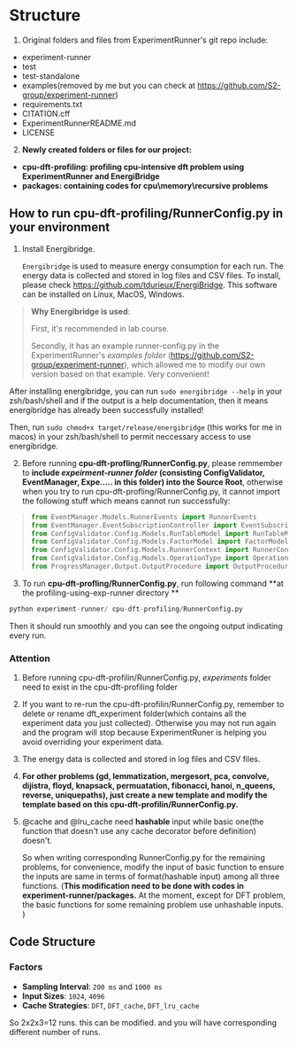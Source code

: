 # Structure

1. Original folders and files from ExperimentRunner's git repo include:

- experiment-runner
- test
- test-standalone
- examples(removed by me but you can check at https://github.com/S2-group/experiment-runner)
- requirements.txt
- CITATION.cff
- ExperimentRunnerREADME.md
- LICENSE

2. **Newly created folders or files for our project:**

- **cpu-dft-profiling: profiling cpu-intensive dft problem using ExperimentRunner and EnergiBridge**
- **packages: containing codes for cpu\memory\recursive problems**



## How to run cpu-dft-profiling/RunnerConfig.py in your environment

1. Install Energibridge.

   `Energibridge` is used to measure energy consumption for each run. The energy data is collected and stored in log files and CSV files. To install, please check https://github.com/tdurieux/EnergiBridge. This software can be installed on Linux, MacOS, Windows. 

> **Why Energibridge is used**:
>
> First, it's recommended in lab course.
>
> Secondly, it has an example runner-config.py in the ExperimentRunner's *examples folder* (https://github.com/S2-group/experiment-runner), which allowed me to  modify our own version based on that example. Very convenient!

After installing energibridge, you can run `sudo energibridge --help` in your zsh/bash/shell and if the output is a help documentation, then it means energibridge has already been successfully installed! 

Then, run `sudo chmod+x target/release/energibridge` (this works for me in macos) in your zsh/bash/shell to permit neccessary access to use energibridge.

2. Before running **cpu-dft-profling/RunnerConfig.py**, please remmember to **include *expeirment-runner folder* (consisting ConfigValidator, EventManager, Expe..... in this folder) into the Source Root**, otherwise when you try to run cpu-dft-profling/RunnerConfig.py, it cannot import the following stuff which means cannot run successfully:

> ```python
> from EventManager.Models.RunnerEvents import RunnerEvents
> from EventManager.EventSubscriptionController import EventSubscriptionController
> from ConfigValidator.Config.Models.RunTableModel import RunTableModel
> from ConfigValidator.Config.Models.FactorModel import FactorModel
> from ConfigValidator.Config.Models.RunnerContext import RunnerContext
> from ConfigValidator.Config.Models.OperationType import OperationType
> from ProgressManager.Output.OutputProcedure import OutputProcedure as output
> ```

3. To run  **cpu-dft-profling/RunnerConfig.py**, run following command **at the profiling-using-exp-runner directory **


```python
python experiment-runner/ cpu-dft-profiling/RunnerConfig.py
```

Then it should run smoothly and you can see the ongoing output indicating every run.

### Attention

1. Before running cpu-dft-profilin/RunnerConfig.py, *experiments* folder need to exist in the cpu-dft-profiling folder

2. If you want to re-run the cpu-dft-profilin/RunnerConfig.py, remember to delete or rename dft_experiment folder(which contains all the experiment data you just collected). Otherwise you may not run again and the program will stop because ExperimentRuner is helping you avoid overriding your experiment data.

3. The energy data is collected and stored in log files and CSV files.

4. **For other problems (gd, lemmatization, mergesort, pca, convolve, dijistra, floyd, knapsack, permuatation, fibonacci, hanoi, n_queens, reverse, uniquepaths), just create a new template and modify the template based on this cpu-dft-profilin/RunnerConfig.py.**

5. @cache and @lru_cache need **hashable** input while basic one(the function that doesn't use any cache decorator before definition) doesn't. 

   So when writing corresponding RunnerConfig.py for the remaining problems,  for convenience, modify the input of  basic function to ensure the inputs are same in terms of format(hashable input) among all three functions. (**This modification need to be done with codes in experiment-runner/packages.** At the moment, except for DFT problem, the basic functions for some remaining problem use unhashable inputs. )

## Code Structure

### Factors

- **Sampling Interval**: `200 ms` and `1000 ms`
- **Input Sizes**: `1024`, `4096`
- **Cache Strategies**: `DFT`, `DFT_cache`, `DFT_lru_cache`

So 2x2x3=12 runs. this can be modified. and you will have corresponding different number of runs.

